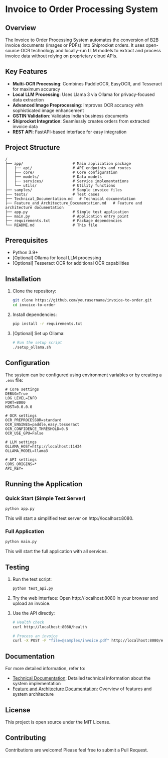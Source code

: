 # Invoice to Order Processing System

## Overview

The Invoice to Order Processing System automates the conversion of B2B invoice documents (images or PDFs) into Shiprocket orders. It uses open-source OCR technology and locally-run LLM models to extract and process invoice data without relying on proprietary cloud APIs.

## Key Features

- **Multi-OCR Processing**: Combines PaddleOCR, EasyOCR, and Tesseract for maximum accuracy
- **Local LLM Processing**: Uses Llama 3 via Ollama for privacy-focused data extraction
- **Advanced Image Preprocessing**: Improves OCR accuracy with sophisticated image enhancement
- **GSTIN Validation**: Validates Indian business documents
- **Shiprocket Integration**: Seamlessly creates orders from extracted invoice data
- **REST API**: FastAPI-based interface for easy integration

## Project Structure

```
/
├── app/                      # Main application package
│   ├── api/                  # API endpoints and routes
│   ├── core/                 # Core configuration
│   ├── models/               # Data models
│   ├── services/             # Service implementations
│   └── utils/                # Utility functions
├── samples/                  # Sample invoice files
├── tests/                    # Test cases
├── Technical_Documentation.md   # Technical documentation
├── Feature_and_Architecture_Documentation.md   # Feature and architecture documentation
├── app.py                    # Simple test application
├── main.py                   # Application entry point
├── requirements.txt          # Package dependencies
└── README.md                 # This file
```

## Prerequisites

- Python 3.9+
- [Optional] Ollama for local LLM processing
- [Optional] Tesseract OCR for additional OCR capabilities

## Installation

1. Clone the repository:
   ```bash
   git clone https://github.com/yourusername/invoice-to-order.git
   cd invoice-to-order
   ```

2. Install dependencies:
   ```bash
   pip install -r requirements.txt
   ```

3. [Optional] Set up Ollama:
   ```bash
   # Run the setup script
   ./setup_ollama.sh
   ```

## Configuration

The system can be configured using environment variables or by creating a `.env` file:

```
# Core settings
DEBUG=True
LOG_LEVEL=INFO
PORT=8000
HOST=0.0.0.0

# OCR settings
OCR_PREPROCESSOR=standard
OCR_ENGINES=paddle,easy,tesseract
OCR_CONFIDENCE_THRESHOLD=0.5
OCR_USE_GPU=False

# LLM settings
OLLAMA_HOST=http://localhost:11434
OLLAMA_MODEL=llama3

# API settings
CORS_ORIGINS=*
API_KEY=
```

## Running the Application

### Quick Start (Simple Test Server)

```bash
python app.py
```

This will start a simplified test server on http://localhost:8080.

### Full Application

```bash
python main.py
```

This will start the full application with all services.

## Testing

1. Run the test script:
   ```bash
   python test_api.py
   ```

2. Try the web interface:
   Open http://localhost:8080 in your browser and upload an invoice.

3. Use the API directly:
   ```bash
   # Health check
   curl http://localhost:8080/health
   
   # Process an invoice
   curl -X POST -F "file=@samples/invoice.pdf" http://localhost:8080/extract-text/
   ```

## Documentation

For more detailed information, refer to:

- [Technical Documentation](Technical_Documentation.md): Detailed technical information about the system implementation
- [Feature and Architecture Documentation](Feature_and_Architecture_Documentation.md): Overview of features and system architecture

## License

This project is open source under the MIT License.

## Contributing

Contributions are welcome! Please feel free to submit a Pull Request.
